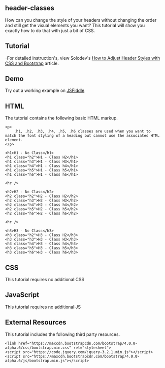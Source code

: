 ## header-classes
 How can you change the style of your headers without changing the order and still get the visual elements you want? This tutorial will show you exactly how to do that with just a bit of CSS.
  		  
## Tutorial		  
 -For detailed instruction's, view Solodev's [How to Adjust Header Styles with CSS and Bootstrap](https://www.solodev.com/blog/how-to-adjust-header-styles-with-css-and-bootstrap.stml) article.
 
## Demo
  		  
Try out a working example on [JSFiddle](https://jsfiddle.net/solodev/aftrboh3/).

## HTML

The tutorial contains the following basic HTML markup.

```
<p>
	.h1, .h2, .h3, .h4, .h5, .h6 classes are used when you want to match the font styling of a heading but cannot use the associated HTML element.
</p>

<h1>H1 - No Class</h1>
<h1 class="h2">H1 - Class H2</h1>
<h1 class="h3">H1 - Class H3</h1>
<h1 class="h4">H1 - Class h4</h1>
<h1 class="h5">H1 - Class h5</h1>
<h1 class="h6">H1 - Class h6</h1>

<hr />

<h2>H2 - No Class</h2>
<h2 class="h2">H2 - Class H2</h2>
<h2 class="h3">H2 - Class H3</h2>
<h2 class="h4">H2 - Class h4</h2>
<h2 class="h5">H2 - Class h5</h2>
<h2 class="h6">H2 - Class h6</h2>

<hr />

<h3>H3 - No Class</h3>
<h3 class="h2">H3 - Class H2</h3>
<h3 class="h3">H3 - Class H3</h3>
<h3 class="h4">H3 - Class h4</h3>
<h3 class="h5">H3 - Class h5</h3>
<h3 class="h6">H3 - Class h6</h3>
```

## CSS

This tutorial requires no additional CSS

## JavaScript

This tutorial requires no additional JS

## External Resources

This tutorial includes the following third party resources.

```
<link href="https://maxcdn.bootstrapcdn.com/bootstrap/4.0.0-alpha.6/css/bootstrap.min.css" rel="stylesheet">
<script src="https://code.jquery.com/jquery-3.2.1.min.js"></script>
<script src="https://maxcdn.bootstrapcdn.com/bootstrap/4.0.0-alpha.6/js/bootstrap.min.js"></script>
```

